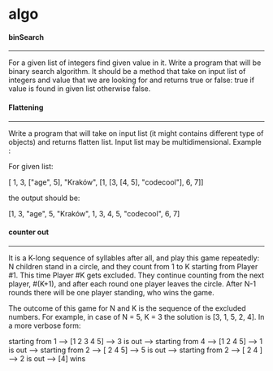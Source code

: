 # algo

#### binSearch
------------------------------------------------------------------------
For a given list of integers find given value in it.
Write a program that will be binary search algorithm. 
It should be a method that take on input list of integers 
and value that we are looking for and returns true or false: 
true if value is found in given list otherwise false.


#### Flattening
-------------------------------------------------------------------------
Write a program that will take on input list (it might contains different type of objects) and returns flatten list.
Input list may be multidimensional.
Example :

For given list:

[ 1, 3, ["age", 5], "Kraków", [1, [3, [4, 5], "codecool"], 6, 7]]

the output should be:

[1, 3, "age", 5, "Kraków", 1, 3, 4, 5, "codecool", 6, 7]


#### counter out
-------------------------------------------------------------------------
It is a K-long sequence of syllables after all, and play this game repeatedly:
N children stand in a circle, and they count from 1 to K starting from Player #1. 
This time Player #K gets excluded. They continue counting from the next player, 
#(K+1), and after each round one player leaves the circle. After N-1 rounds there will be one player standing, who wins the game.

The outcome of this game for N and K is the sequence of the excluded numbers. For example, in case of N = 5, K = 3 the solution is [3, 1, 5, 2, 4]. In a more verbose form:

starting from 1 --> [1 2 3 4 5] --> 3 is out -->
starting from 4 --> [1 2    4 5] --> 1 is out -->
starting from 2 --> [   2    4 5] --> 5 is out -->
starting from 2 --> [   2    4   ] --> 2 is out --> [4] wins
